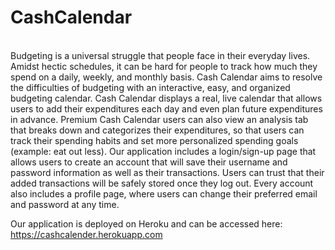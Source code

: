 # CashCalendar
<br/>
Budgeting is a universal struggle that people face in their everyday lives. Amidst hectic schedules, it can be hard for people to track how much they spend on a daily, weekly, and monthly basis. Cash Calendar aims to resolve the difficulties of budgeting with an interactive, easy, and organized budgeting calendar. Cash Calendar displays a real, live calendar that allows users to add their expenditures each day and even plan future expenditures in advance. Premium Cash Calendar users can also view an analysis tab that breaks down and categorizes their expenditures, so that users can track their spending habits and set more personalized spending goals (example: eat out less). Our application includes a login/sign-up page that allows users to create an account that will save their username and password information as well as their transactions. Users can trust that their added transactions will be safely stored once they log out. Every account also includes a profile page, where users can change their preferred email and password at any time.

Our application is deployed on Heroku and can be accessed here: https://cashcalender.herokuapp.com
